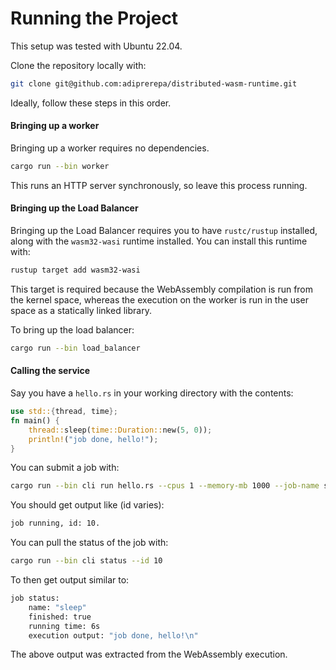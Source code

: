 # Running the Project

This setup was tested with Ubuntu 22.04.

Clone the repository locally with:

```bash
git clone git@github.com:adiprerepa/distributed-wasm-runtime.git
```

Ideally, follow these steps in this order.

#### Bringing up a worker

Bringing up a worker requires no dependencies.

```bash
cargo run --bin worker
```

This runs an HTTP server synchronously, so leave this process running.

#### Bringing up the Load Balancer

Bringing up the Load Balancer requires you to have `rustc/rustup` installed, along with the `wasm32-wasi` runtime installed. You can install this runtime with:

```bash
rustup target add wasm32-wasi
```

This target is required because the WebAssembly compilation is run from the kernel space, whereas the execution on the worker is run in the user space as a statically linked library.

To bring up the load balancer:

```bash
cargo run --bin load_balancer
```

#### Calling the service
Say you have a `hello.rs` in your working directory with the contents:
```rust
use std::{thread, time};
fn main() {
	thread::sleep(time::Duration::new(5, 0));
	println!("job done, hello!");
}
```

You can submit a job with:

```bash
cargo run --bin cli run hello.rs --cpus 1 --memory-mb 1000 --job-name sleep
```

You should get output like (id varies):

```bash
job running, id: 10.
```

You can pull the status of the job with:

```bash
cargo run --bin cli status --id 10
```

To then get output similar to:

```bash
job status:
	name: "sleep"
	finished: true
	running time: 6s
	execution output: "job done, hello!\n"
```

The above output was extracted from the WebAssembly execution.

